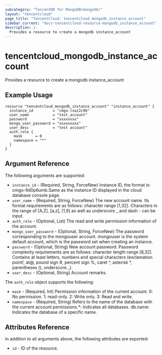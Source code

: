 ```yaml
---
subcategory: "TencentDB for MongoDB(mongodb)"
layout: "tencentcloud"
page_title: "TencentCloud: tencentcloud_mongodb_instance_account"
sidebar_current: "docs-tencentcloud-resource-mongodb_instance_account"
description: |-
  Provides a resource to create a mongodb instance_account
---
```


# tencentcloud_mongodb_instance_account

Provides a resource to create a mongodb instance_account

## Example Usage

```hcl
resource "tencentcloud_mongodb_instance_account" "instance_account" {
  instance_id         = "cmgo-lxaz2c9b"
  user_name           = "test_account"
  password            = "xxxxxxxx"
  mongo_user_password = "xxxxxxxxx"
  user_desc           = "test account"
  auth_role {
    mask      = 0
    namespace = "*"
  }
}
```

## Argument Reference

The following arguments are supported:

* `instance_id` - (Required, String, ForceNew) Instance ID, the format is: cmgo-9d0p6umb.Same as the instance ID displayed in the cloud database console page.
* `user_name` - (Required, String, ForceNew) The new account name. Its format requirements are as follows: character range [1,32]. Characters in the range of [A,Z], [a,z], [1,9] as well as underscore _ and dash - can be input.
* `auth_role` - (Optional, List) The read and write permission information of the account.
* `mongo_user_password` - (Optional, String, ForceNew) The password corresponding to the mongouser account. mongouser is the system default account, which is the password set when creating an instance.
* `password` - (Optional, String) New account password. Password complexity requirements are as follows: character length range [8,32]. Contains at least letters, numbers and special characters (exclamation point!, at@, pound sign #, percent sign %, caret ^, asterisk *, parentheses (), underscore _).
* `user_desc` - (Optional, String) Account remarks.

The `auth_role` object supports the following:

* `mask` - (Required, Int) Permission information of the current account. 0: No permission. 1: read-only. 2: Write only. 3: Read and write.
* `namespace` - (Required, String) Refers to the name of the database with the current account permissions.*: Indicates all databases. db.name: Indicates the database of a specific name.

## Attributes Reference

In addition to all arguments above, the following attributes are exported:

* `id` - ID of the resource.




